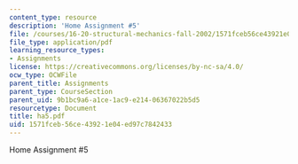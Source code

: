 ```yaml
---
content_type: resource
description: 'Home Assignment #5'
file: /courses/16-20-structural-mechanics-fall-2002/1571fceb56ce43921e04ed97c7842433_ha5.pdf
file_type: application/pdf
learning_resource_types:
- Assignments
license: https://creativecommons.org/licenses/by-nc-sa/4.0/
ocw_type: OCWFile
parent_title: Assignments
parent_type: CourseSection
parent_uid: 9b1bc9a6-a1ce-1ac9-e214-06367022b5d5
resourcetype: Document
title: ha5.pdf
uid: 1571fceb-56ce-4392-1e04-ed97c7842433
---
```

Home Assignment #5